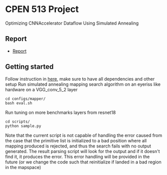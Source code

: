# CPEN 513 Project
Optimizing CNNAccelerator Dataflow Using Simulated Annealing

## Report
* [Report](Project_Report.pdf)

## Getting started
Follow instruction in [here](timeloop_setup.md), make sure to have all dependencies and other setup
Run simulated annealing mapping search algorithm on an eyeriss like hardware on a VGG_conv_5_2 layer
```
cd configs/mapper/
bash eval.sh
```

Run tuning on more benchmarks layers from resnet18
```
cd scripts/
python sample.py
```
Note that the current script is not capable of handling the error caused from the case that the primitive list is initialized to a bad position where all mapping produced is rejected, and thus the search fails with no output generated. The result parsing script will look for the output and if it doesn't find it, it produces the error. This error handling will be provided in the future (or we change the code such that reinitialize if landed in a bad region in the mapspace)
